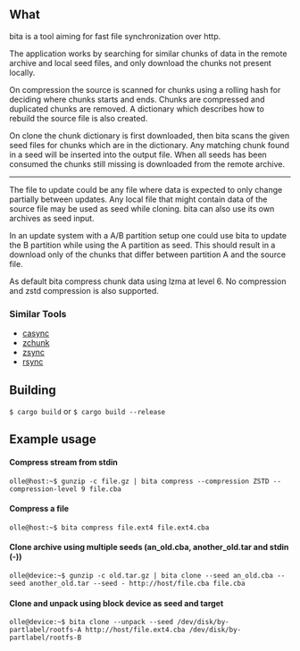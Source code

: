 ## What

bita is a tool aiming for fast file synchronization over http.

The application works by searching for similar chunks of data in the remote archive and local seed files, and only download the chunks not present locally.

On compression the source is scanned for chunks using a rolling hash for deciding where chunks starts and ends.
Chunks are compressed and duplicated chunks are removed.
A dictionary which describes how to rebuild the source file is also created.

On clone the chunk dictionary is first downloaded, then bita scans the given seed files for chunks which are in the dictionary.
Any matching chunk found in a seed will be inserted into the output file.
When all seeds has been consumed the chunks still missing is downloaded from the remote archive.

---

The file to update could be any file where data is expected to only change partially between updates.
Any local file that might contain data of the source file may be used as seed while cloning.
bita can also use its own archives as seed input.

In an update system with a A/B partition setup one could use bita to update the B partition while using the A partition as seed. This should result in a download only of the chunks that differ between partition A and the source file.

As default bita compress chunk data using lzma at level 6. No compression and zstd compression is also supported.

### Similar Tools
* [casync](https://github.com/systemd/casync)
* [zchunk](https://github.com/zchunk/zchunk)
* [zsync](http://zsync.moria.org.uk)
* [rsync](https://rsync.samba.org/)


## Building
`$ cargo build` or `$ cargo build --release`

## Example usage

#### Compress stream from stdin
`olle@host:~$ gunzip -c file.gz | bita compress --compression ZSTD --compression-level 9 file.cba`

#### Compress a file
`olle@host:~$ bita compress file.ext4 file.ext4.cba`

#### Clone archive using multiple seeds (an_old.cba, another_old.tar and stdin (-))
`olle@device:~$ gunzip -c old.tar.gz | bita clone --seed an_old.cba --seed another_old.tar --seed - http://host/file.cba file.cba`

#### Clone and unpack using block device as seed and target
`olle@device:~$ bita clone --unpack --seed /dev/disk/by-partlabel/rootfs-A http://host/file.ext4.cba /dev/disk/by-partlabel/rootfs-B`
